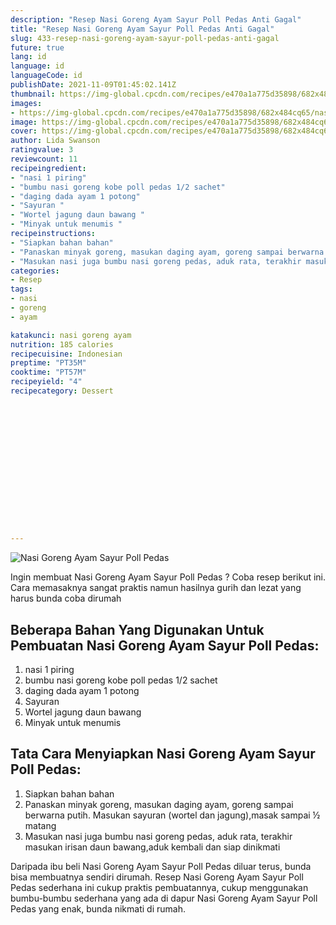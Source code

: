 ```yaml
---
description: "Resep Nasi Goreng Ayam Sayur Poll Pedas Anti Gagal"
title: "Resep Nasi Goreng Ayam Sayur Poll Pedas Anti Gagal"
slug: 433-resep-nasi-goreng-ayam-sayur-poll-pedas-anti-gagal
future: true
lang: id
language: id
languageCode: id
publishDate: 2021-11-09T01:45:02.141Z 
thumbnail: https://img-global.cpcdn.com/recipes/e470a1a775d35898/682x484cq65/nasi-goreng-ayam-sayur-poll-pedas-foto-resep-utama.png
images:
- https://img-global.cpcdn.com/recipes/e470a1a775d35898/682x484cq65/nasi-goreng-ayam-sayur-poll-pedas-foto-resep-utama.png
image: https://img-global.cpcdn.com/recipes/e470a1a775d35898/682x484cq65/nasi-goreng-ayam-sayur-poll-pedas-foto-resep-utama.png
cover: https://img-global.cpcdn.com/recipes/e470a1a775d35898/682x484cq65/nasi-goreng-ayam-sayur-poll-pedas-foto-resep-utama.png
author: Lida Swanson
ratingvalue: 3
reviewcount: 11
recipeingredient:
- "nasi 1 piring"
- "bumbu nasi goreng kobe poll pedas 1/2 sachet"
- "daging dada ayam 1 potong"
- "Sayuran "
- "Wortel jagung daun bawang "
- "Minyak untuk menumis "
recipeinstructions:
- "Siapkan bahan bahan"
- "Panaskan minyak goreng, masukan daging ayam, goreng sampai berwarna putih. Masukan sayuran (wortel dan jagung),masak sampai ½ matang"
- "Masukan nasi juga bumbu nasi goreng pedas, aduk rata, terakhir masukan irisan daun bawang,aduk kembali dan siap dinikmati"
categories:
- Resep
tags:
- nasi
- goreng
- ayam

katakunci: nasi goreng ayam 
nutrition: 185 calories
recipecuisine: Indonesian
preptime: "PT35M"
cooktime: "PT57M"
recipeyield: "4"
recipecategory: Dessert


     
    
    
    
    
    
    
    
    
    
    
      
    
---
```



![Nasi Goreng Ayam Sayur Poll Pedas](https://img-global.cpcdn.com/recipes/e470a1a775d35898/682x484cq65/nasi-goreng-ayam-sayur-poll-pedas-foto-resep-utama.png)

Ingin membuat Nasi Goreng Ayam Sayur Poll Pedas ? Coba resep berikut ini. Cara memasaknya sangat praktis namun hasilnya gurih dan lezat yang harus bunda coba dirumah

<!--inarticleads1-->

## Beberapa Bahan Yang Digunakan Untuk Pembuatan Nasi Goreng Ayam Sayur Poll Pedas:

1. nasi 1 piring
1. bumbu nasi goreng kobe poll pedas 1/2 sachet
1. daging dada ayam 1 potong
1. Sayuran 
1. Wortel jagung daun bawang 
1. Minyak untuk menumis 



<!--inarticleads2-->

## Tata Cara Menyiapkan Nasi Goreng Ayam Sayur Poll Pedas:

1. Siapkan bahan bahan
1. Panaskan minyak goreng, masukan daging ayam, goreng sampai berwarna putih. Masukan sayuran (wortel dan jagung),masak sampai ½ matang
1. Masukan nasi juga bumbu nasi goreng pedas, aduk rata, terakhir masukan irisan daun bawang,aduk kembali dan siap dinikmati




Daripada ibu beli  Nasi Goreng Ayam Sayur Poll Pedas  diluar terus, bunda  bisa membuatnya sendiri dirumah. Resep  Nasi Goreng Ayam Sayur Poll Pedas  sederhana ini cukup praktis pembuatannya, cukup menggunakan bumbu-bumbu sederhana yang ada di dapur  Nasi Goreng Ayam Sayur Poll Pedas  yang enak, bunda nikmati di rumah.
